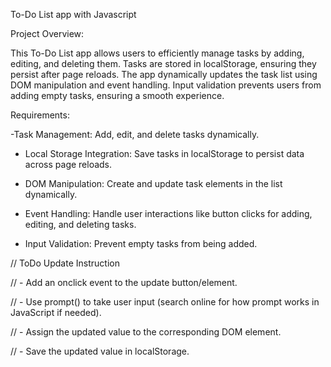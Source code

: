 To-Do List app with Javascript

Project Overview:

This To-Do List app allows users to efficiently manage tasks by adding, editing, and deleting them. Tasks are stored in localStorage, ensuring they persist after page reloads. The app dynamically updates the task list using DOM manipulation and event handling. Input validation prevents users from adding empty tasks, ensuring a smooth experience.

Requirements:

-Task Management: Add, edit, and delete tasks dynamically.  

- Local Storage Integration: Save tasks in localStorage to persist data across page reloads.  

- DOM Manipulation: Create and update task elements in the list dynamically.  

- Event Handling: Handle user interactions like button clicks for adding, editing, and deleting tasks.   

- Input Validation: Prevent empty tasks from being added.



// ToDo Update Instruction

// - Add an onclick event to the update button/element.

// - Use prompt() to take user input (search online for how prompt works in JavaScript if needed).

// - Assign the updated value to the corresponding DOM element.

// - Save the updated value in localStorage.
